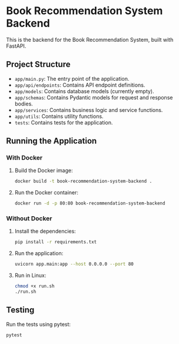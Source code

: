# Book Recommendation System Backend

This is the backend for the Book Recommendation System, built with FastAPI.

## Project Structure

- `app/main.py`: The entry point of the application.
- `app/api/endpoints`: Contains API endpoint definitions.
- `app/models`: Contains database models (currently empty).
- `app/schemas`: Contains Pydantic models for request and response bodies.
- `app/services`: Contains business logic and service functions.
- `app/utils`: Contains utility functions.
- `tests`: Contains tests for the application.

## Running the Application

### With Docker

1. Build the Docker image:
    ```sh
    docker build -t book-recommendation-system-backend .
    ```

2. Run the Docker container:
    ```sh
    docker run -d -p 80:80 book-recommendation-system-backend
    ```

### Without Docker

1. Install the dependencies:
    ```sh
    pip install -r requirements.txt
    ```

2. Run the application:
    ```sh
    uvicorn app.main:app --host 0.0.0.0 --port 80
    ```

3. Run in Linux:
    ```sh
    chmod +x run.sh
    ./run.sh
    ```

## Testing

Run the tests using pytest:
```sh
pytest
